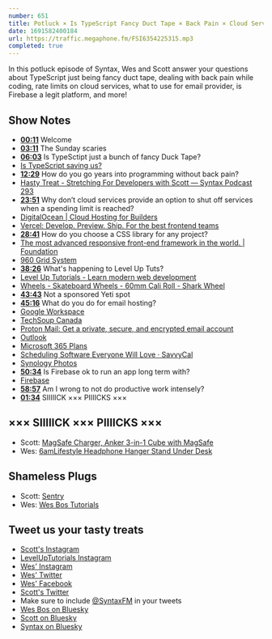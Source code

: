 ```yaml
---
number: 651
title: Potluck × Is TypeScript Fancy Duct Tape × Back Pain × Cloud Service Rate Limits
date: 1691582400184
url: https://traffic.megaphone.fm/FSI6354225315.mp3
completed: true
---
```


In this potluck episode of Syntax, Wes and Scott answer your questions about TypeScript just being fancy duct tape, dealing with back pain while coding, rate limits on cloud services, what to use for email provider, is Firebase a legit platform, and more!

## Show Notes

* **[00:11](#t=00:11)** Welcome
* **[03:11](#t=03:11)** The Sunday scaries
* **[06:03](#t=06:03)** Is TypeSctipt just a bunch of fancy Duck Tape?
* [Is TypeScript saving us?](https://stackblitz.com/edit/typescript-xddko7?file=index.ts,index.html)
* **[12:29](#t=12:29)** How do you go years into programming without back pain?
* [Hasty Treat - Stretching For Developers with Scott — Syntax Podcast 293](https://syntax.fm/show/293/hasty-treat-stretching-for-developers-with-scott)
* **[23:51](#t=23:51)** Why don’t cloud services provide an option to shut off services when a spending limit is reached?
* [DigitalOcean | Cloud Hosting for Builders](https://www.digitalocean.com/)
* [Vercel: Develop. Preview. Ship. For the best frontend teams](https://vercel.com/)
* **[28:41](#t=28:41)** How do you choose a CSS library for any project?
* [The most advanced responsive front-end framework in the world. | Foundation](https://get.foundation/)
* [960 Grid System](https://960.gs/)
* **[38:26](#t=38:26)** What's happening to Level Up Tuts?
* [Level Up Tutorials - Learn modern web development](https://levelup.video/)
* [Wheels - Skateboard Wheels - 60mm Cali Roll - Shark Wheel](https://sharkwheel.com/wheels/skateboard-wheels/60mm-cali-roll/)
* **[43:43](#t=43:43)** Not a sponsored Yeti spot
* **[45:16](#t=45:16)** What do you do for email hosting?
* [Google Workspace](https://workspace.google.com/lp/business/)
* [TechSoup Canada](https://www.techsoup.ca/more-nonprofit-deals)
* [Proton Mail: Get a private, secure, and encrypted email account](https://proton.me/mail)
* [Outlook](https://outlook.live.com/owa/)
* [Microsoft 365 Plans](https://www.microsoft.com/en-ca/microsoft-365/business/compare-all-microsoft-365-business-products)
* [Scheduling Software Everyone Will Love · SavvyCal](https://savvycal.com/)
* [Synology Photos](https://www.synology.com/en-global/dsm/feature/photos)
* **[50:34](#t=50:34)** Is Firebase ok to run an app long term with?
* [Firebase](https://firebase.google.com/)
* **[58:57](#t=58:57)** Am I wrong to not do productive work intensely?
* **[01:34](#t=01:34)** SIIIIICK ××× PIIIICKS ×××

## ××× SIIIIICK ××× PIIIICKS ×××

* Scott: [MagSafe Charger, Anker 3-in-1 Cube with MagSafe](https://www.amazon.com/dp/B09TT8GZK9?linkCode=sl1&linkId=b868e82b9d8d18e560d2cb96bf83e2d0&language=en_US)
* Wes: [6amLifestyle Headphone Hanger Stand Under Desk](https://www.amazon.ca/dp/B01LL3WG1U?keywords=aluminum+headphone+hook&sprefix=headphone+hook+al,aps,130&language=en_US&sr=8-8&linkCode=gs2&linkId=acb6afc9455dd8a4e8570e525546d42d&tag=isi777-20)

## Shameless Plugs

* Scott: [Sentry](https://sentry.io)
* Wes: [Wes Bos Tutorials](https://wesbos.com/courses)

## Tweet us your tasty treats

* [Scott's Instagram](https://www.instagram.com/stolinski/)
* [LevelUpTutorials Instagram](https://www.instagram.com/LevelUpTutorials/)
* [Wes' Instagram](https://www.instagram.com/wesbos/)
* [Wes' Twitter](https://twitter.com/wesbos)
* [Wes' Facebook](https://www.facebook.com/wesbos.developer)
* [Scott's Twitter](https://twitter.com/stolinski)
* Make sure to include [@SyntaxFM](https://twitter.com/SyntaxFM) in your tweets
* [Wes Bos on Bluesky](https://bsky.app/profile/wesbos.com)
* [Scott on Bluesky](https://bsky.app/profile/tolin.ski)
* [Syntax on Bluesky](https://bsky.app/profile/syntax.fm)
